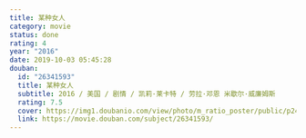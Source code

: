 ```yaml
---
title: 某种女人
category: movie
status: done
rating: 4
year: "2016"
date: 2019-10-03 05:45:28
douban:
  id: "26341593"
  title: 某种女人
  subtitle: 2016 / 美国 / 剧情 / 凯莉·莱卡特 / 劳拉·邓恩 米歇尔·威廉姆斯
  rating: 7.5
  cover: https://img1.doubanio.com/view/photo/m_ratio_poster/public/p2424471447.jpg
  link: https://movie.douban.com/subject/26341593/
---
```


